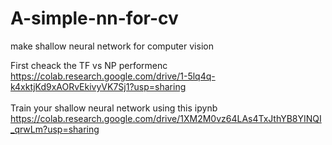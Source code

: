 # A-simple-nn-for-cv
make shallow neural network for computer vision 

First cheack the TF vs NP performenc 
<br>
https://colab.research.google.com/drive/1-5lq4q-k4xktjKd9xAORvEkivyVK7Sj1?usp=sharing
<br>
<br>
Train your shallow neural network using this ipynb 
<br>
https://colab.research.google.com/drive/1XM2M0vz64LAs4TxJthYB8YINQI_qrwLm?usp=sharing
